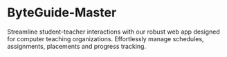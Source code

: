 # ByteGuide-Master
Streamline student-teacher interactions with our robust web app designed for computer teaching organizations. Effortlessly manage schedules, assignments, placements and progress tracking. 
